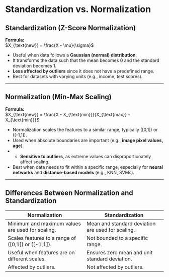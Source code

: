 # Standardization vs. Normalization

## Standardization (Z-Score Normalization)

**Formula:**  
$X_{\text{new}} = \frac{X - \mu}{\sigma}$

- Useful when data follows a **Gaussian (normal) distribution**. 
- It transforms the data such that the mean becomes 0 and the standard deviation becomes 1.  
- **Less affected by outliers** since it does not have a predefined range.
- Best for datasets with varying units (e.g., income, test scores).  
---

## Normalization (Min-Max Scaling)

**Formula:**  
$X_{\text{new}} = \frac{X - X_{\text{min}}}{X_{\text{max}} - X_{\text{min}}}$

- Normalization scales the features to a similar range, typically \([0,1]\) or \([-1,1]\).
- Used when absolute boundaries are important (e.g., **image pixel values, age**).
- - **Sensitive to outliers**, as extreme values can disproportionately affect scaling.
- Best when data needs to fit within a specific range, especially for **neural networks** and **distance-based models** (e.g., KNN, SVMs).

---

## Differences Between Normalization and Standardization

| **Normalization**                          | **Standardization**                           |
|--------------------------------------------|-----------------------------------------------|
| Minimum and maximum values are used for scaling. | Mean and standard deviation are used for scaling. |
| Scales features to a range of \([0,1]\) or \([-1,1]\). | Not bounded to a specific range.              |
| Useful when features are on different scales. | Ensures zero mean and unit standard deviation. |
| Affected by outliers.                       | Not affected by outliers.                     |
